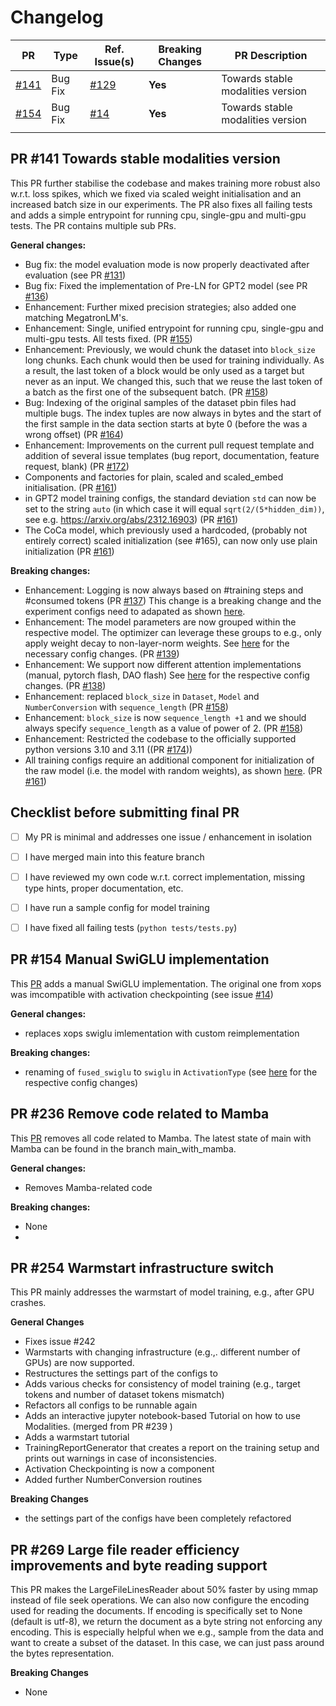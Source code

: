 # Changelog

| PR               | Type       | Ref. Issue(s) | Breaking Changes |PR Description|                                                                                  
|------------------|------------|---------------|------------------|------------------------------------------------------------------------------------------------|
| [#141](#pr-141-towards-stable-modalities-version)  | Bug Fix    |  [#129](https://github.com/Modalities/modalities/issues/129)         | **Yes**              | Towards stable modalities version                                                               |
| [#154](pr-154-manual-swiglu-implementation)  | Bug Fix    |  [#14](https://github.com/Modalities/modalities/issues/14)         | **Yes**              | Towards stable modalities version                                                               |
|    |   |           |        |                                                                |




## PR #141 Towards stable modalities version

This PR further stabilise the codebase and makes training more robust also w.r.t. loss spikes, which we fixed via scaled weight initialisation and an increased batch size in our experiments.
The PR also fixes all failing tests and adds a simple entrypoint for running cpu, single-gpu and multi-gpu tests. The PR contains multiple sub PRs. 

**General changes:**
* Bug fix: the model evaluation mode is now properly deactivated after evaluation (see PR [#131](https://github.com/Modalities/modalities/pull/131))
* Bug fix: Fixed the implementation of Pre-LN for GPT2 model (see PR [#136](https://github.com/Modalities/modalities/pull/136))
* Enhancement: Further mixed precision strategies; also added one matching MegatronLM's.
* Enhancement: Single, unified entrypoint for running cpu, single-gpu and multi-gpu tests. All tests fixed. (PR [#155](https://github.com/Modalities/modalities/pull/155))
* Enhancement: Previously, we would chunk the dataset into `block_size` long chunks. Each chunk would then be used for training individually. As a result, the last token of a block would be only used as a target but never as an input. We changed this, such that we reuse the last token of a batch as the first one of the subsequent batch. (PR [#158](https://github.com/Modalities/modalities/pull/158))
* Bug: Indexing of the original samples of the dataset pbin files had multiple bugs. The index tuples are now always in bytes and the start of the first sample in the data section starts at byte 0 (before the was a wrong offset) (PR [#164](https://github.com/Modalities/modalities/pull/164))
* Enhancement: Improvements on the current pull request template and addition of several issue templates (bug report, documentation, feature request, blank) (PR [#172](https://github.com/Modalities/modalities/pull/172))
* Components and factories for plain, scaled and scaled_embed initialisation. (PR [#161](https://github.com/Modalities/modalities/pull/161))
* in GPT2 model training configs, the standard deviation `std` can now be set to the string `auto` (in which case it will equal `sqrt(2/(5*hidden_dim))`, see e.g. https://arxiv.org/abs/2312.16903) (PR [#161](https://github.com/Modalities/modalities/pull/161))
* The CoCa model, which previously used a hardcoded, (probably not entirely correct) scaled initialization (see #165), can now only use plain initialization (PR [#161](https://github.com/Modalities/modalities/pull/161))


**Breaking changes:** 
* Enhancement: Logging is now always based on #training steps and #consumed tokens (PR [#137](https://github.com/Modalities/modalities/pull/137))
   This change is a breaking change and the experiment configs need to adapated as shown [here](https://github.com/Modalities/modalities/pull/137/files#diff-2bea5a6678ec91ea603cc2e80d17847360af5e9f7624c8e710f329ee1eb9b4f4). 
* Enhancement: The model parameters are now grouped within the respective model. The optimizer can leverage these groups to e.g., only apply weight decay to non-layer-norm weights. See [here](https://github.com/Modalities/modalities/pull/139/files#diff-2bea5a6678ec91ea603cc2e80d17847360af5e9f7624c8e710f329ee1eb9b4f4) for the necessary config changes. (PR [#139](https://github.com/Modalities/modalities/pull/139))
* Enhancement: We support now different attention implementations (manual, pytorch flash, DAO flash) See [here](https://github.com/Modalities/modalities/pull/138/files#diff-2bea5a6678ec91ea603cc2e80d17847360af5e9f7624c8e710f329ee1eb9b4f4) for the respective config changes. (PR [#138](https://github.com/Modalities/modalities/pull/138))
* Enhancement: replaced `block_size` in `Dataset`, `Model` and `NumberConversion` with `sequence_length` (PR [#158](https://github.com/Modalities/modalities/pull/158))
* Enhancement: `block_size` is now `sequence_length +1` and we should always specify `sequence_length` as a value of power of 2. (PR [#158](https://github.com/Modalities/modalities/pull/158))
* Enhancement: Restricted the codebase to the officially supported python versions 3.10 and 3.11 ((PR [#174](https://github.com/Modalities/modalities/pull/174)))
* All training configs require an additional component for initialization of the raw model (i.e. the model with random weights), as shown [here](https://github.com/Modalities/modalities/blob/7d26675051b918c3a2b98f32f50cb3ca8ef97d6f/config_files/training/config_lorem_ipsum.yaml#L181). (PR [#161](https://github.com/Modalities/modalities/pull/161))

## Checklist before submitting final PR
- [ ] My PR is minimal and addresses one issue / enhancement in isolation
- [ ] I have merged main into this feature branch
- [ ] I have reviewed my own code w.r.t. correct implementation, missing type hints, proper documentation, etc.
- [ ] I have run a sample config for model training
- [ ] I have fixed all failing tests (`python tests/tests.py`)



## PR #154 Manual SwiGLU implementation

This [PR](https://github.com/Modalities/modalities/pull/154) adds a manual SwiGLU implementation. The original one from xops was imcompatible with activation checkpointing (see issue [#14](https://github.com/Modalities/modalities/issues/14)) 

**General changes:**
* replaces xops swiglu imlementation with custom reimplementation

**Breaking changes:** 
* renaming of `fused_swiglu` to `swiglu` in `ActivationType` (see [here](https://github.com/Modalities/modalities/pull/154/commits/90fb3bd06a407333423cffeab486711e26ef8ddf) for the respective config changes)

## PR #236 Remove code related to Mamba

This [PR](https://github.com/Modalities/modalities/pull/236) removes all code related to Mamba. The latest state of main with Mamba can be found in the branch main_with_mamba.

**General changes:**
* Removes Mamba-related code

**Breaking changes:** 
* None
* 

## PR #254 Warmstart infrastructure switch

This PR mainly addresses the warmstart of model training, e.g., after GPU crashes.

**General Changes**
* Fixes issue #242 
* Warmstarts with changing infrastructure (e.g.,. different number of GPUs) are now supported.
* Restructures the settings part of the configs to 
* Adds various checks for consistency of model training (e.g., target tokens and number of dataset tokens mismatch)
* Refactors all configs to be runnable again
* Adds an interactive jupyter notebook-based Tutorial on how to use Modalities. (merged from PR #239 )
* Adds a warmstart tutorial
* TrainingReportGenerator that creates a report on the training setup and prints out warnings in case of inconsistencies.
* Activation Checkpointing is now a component
* Added further NumberConversion routines

**Breaking Changes**
* the settings part of the configs have been completely refactored



## PR #269 Large file reader efficiency improvements and byte reading support

This PR makes the LargeFileLinesReader about 50% faster by using mmap instead of file seek operations. 
We can also now configure the encoding used for reading the documents. If encoding is specifically set to None (default is utf-8), we return the document as a byte string not enforcing any encoding. This is especially helpful when we e.g., sample from the data and want to create a subset of the dataset. In this case, we can just pass around the bytes representation. 


**Breaking Changes**
* None
